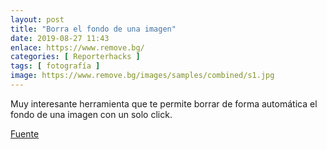 ```yaml
---
layout: post
title: "Borra el fondo de una imagen"
date: 2019-08-27 11:43
enlace: https://www.remove.bg/
categories: [ Reporterhacks ]
tags: [ fotografía ]
image: https://www.remove.bg/images/samples/combined/s1.jpg
---
```

Muy interesante herramienta que te permite borrar de forma automática el fondo de una imagen con un solo click.

[Fuente](https://www.remove.bg/?ref=producthunt)


